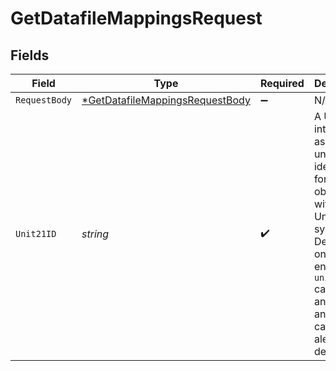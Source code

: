 # GetDatafileMappingsRequest


## Fields

| Field                                                                                                                                                                                            | Type                                                                                                                                                                                             | Required                                                                                                                                                                                         | Description                                                                                                                                                                                      |
| ------------------------------------------------------------------------------------------------------------------------------------------------------------------------------------------------ | ------------------------------------------------------------------------------------------------------------------------------------------------------------------------------------------------ | ------------------------------------------------------------------------------------------------------------------------------------------------------------------------------------------------ | ------------------------------------------------------------------------------------------------------------------------------------------------------------------------------------------------ |
| `RequestBody`                                                                                                                                                                                    | [*GetDatafileMappingsRequestBody](../../models/operations/getdatafilemappingsrequestbody.md)                                                                                                     | :heavy_minus_sign:                                                                                                                                                                               | N/A                                                                                                                                                                                              |
| `Unit21ID`                                                                                                                                                                                       | *string*                                                                                                                                                                                         | :heavy_check_mark:                                                                                                                                                                               | A Unit21 internally-assigned unique identifier for an object within the Unit21 system. Depending on the endpoint, `unit21_id` can refer to an entity, an event, a case, an alert, a device, etc. |